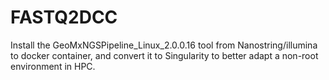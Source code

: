 # FASTQ2DCC
Install the GeoMxNGSPipeline_Linux_2.0.0.16 tool from Nanostring/illumina to docker container, and convert it to Singularity to better adapt a non-root environment in HPC.
